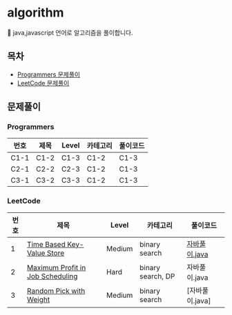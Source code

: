# algorithm
:gift: java,javascript 언어로 알고리즘을 풀이합니다.

## 목차
* [Programmers 문제풀이](#programmers)
* [LeetCode 문제풀이](#leetcode)

## 문제풀이
### Programmers
번호 | 제목 | Level | 카테고리 | 풀이코드
------- | ------- | -------| ------- | -------
 C1-1 | C1-2 | C1-3 | C1-2 | C1-3 
 C2-1 | C2-2 | C2-3 | C1-2 | C1-3 
 C3-1 | C3-2 | C3-3 | C1-2 | C1-3 
 
 ### LeetCode
번호 | 제목 | Level | 카테고리 | 풀이코드
------- | ------- | -------| ------- | -------
 1 | [Time Based Key-Value Store](https://leetcode.com/problems/time-based-key-value-store/) | Medium | binary search |[자바풀이.java](https://github.com/jstella96/algorithm/blob/main/leetcode/Medium/time-based-key-value-store.java) 
 2 | [Maximum Profit in Job Scheduling](https://leetcode.com/problems/maximum-profit-in-job-scheduling/) | Hard | binary search, DP | 자바풀이.java 
 3 | [Random Pick with Weight](https://leetcode.com/problems/random-pick-with-weight/) | Medium | binary search |[자바풀이.java]
